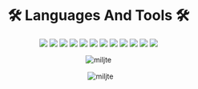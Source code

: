 <h1 align="center">🛠️ Languages And Tools 🛠️</h1>
<p align="center">
  <code><img src="https://img.shields.io/badge/node.js%20-%2343853D.svg?&style=for-the-badge&logo=node.js&logoColor=white" /></code>
  <code><img src="https://img.shields.io/badge/javascript%20-%23323330.svg?&style=for-the-badge&logo=javascript&logoColor=%23F7DF1E" /></code>
  <code><img src="https://img.shields.io/badge/html5%20-%23E34F26.svg?&style=for-the-badge&logo=html5&logoColor=white" /></code>
  <code><img src="https://img.shields.io/badge/css3%20-%231572B6.svg?&style=for-the-badge&logo=css3&logoColor=white" /></code>
  <code><img src="https://img.shields.io/badge/python%20-%2314354C.svg?&style=for-the-badge&logo=python&logoColor=white" /></code>
  <code><img src="https://img.shields.io/badge/express.js%20-%23404d59.svg?&style=for-the-badge" /></code>
  <code><img src="https://img.shields.io/badge/react%20-%2320232a.svg?&style=for-the-badge&logo=react&logoColor=%2361DAFB" /></code>
  <code><img src="https://img.shields.io/badge/bootstrap%20-%23563D7C.svg?&style=for-the-badge&logo=bootstrap&logoColor=white" /></code>
  <code><img src="https://img.shields.io/badge/github%20-%23121011.svg?&style=for-the-badge&logo=github&logoColor=white" /></code>
  <code><img src="https://img.shields.io/badge/heroku%20-%23430098.svg?&style=for-the-badge&logo=heroku&logoColor=white" /></code>
  <code><img src="https://img.shields.io/badge/vercel%20-%23000000.svg?&style=for-the-badge&logo=vercel&logoColor=white" /></code>
  <code><img src="https://img.shields.io/badge/MongoDB-%234ea94b.svg?&style=for-the-badge&logo=mongodb&logoColor=white" /></code>
</p>
<p align="center">
  <img align="center" src="https://github-readme-stats.vercel.app/api/top-langs/?username=miljte&layout=compact&hide=html&theme=dracula" alt="miljte" />
</p>
<p align="center">&nbsp; <img align="center" src="https://github-readme-stats.vercel.app/api?username=miljte&show_icons=true&theme=dracula" alt="miljte" />
</p>
